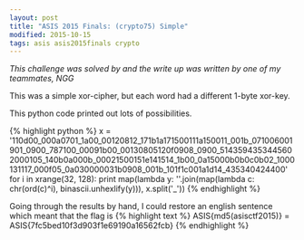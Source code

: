 ```yaml
---
layout: post
title: "ASIS 2015 Finals: (crypto75) Simple"
modified: 2015-10-15
tags: asis asis2015finals crypto
---
```


*This challenge was solved by and the write up was written by one of my teammates, NGG*

This was a simple xor-cipher, but each word had a different 1-byte xor-key.

This python code printed out lots of possibilities.

{% highlight python %}
x = '110d00_000a0701_1a00_00120812_171b1a171500111a150011_001b_071006001901_0900_787100_00091b00_00130805120f0908_0900_5143594353445602000105_140b0a000b_00021500151e141514_1b00_0a15000b0b0c0b02_1000131117_000f05_0a030000031b0908_001b_101f1c001a1d14_435340424400'
for i in xrange(32, 128):
    print map(lambda y: ''.join(map(lambda c: chr(ord(c)^i), binascii.unhexlify(y))), x.split('_'))
{% endhighlight %}

Going through the results by hand, I could restore an english sentence which meant that the flag is
{% highlight text %}
ASIS{md5(asisctf2015)} = ASIS{7fc5bed10f3d903f1e69190a16562fcb}
{% endhighlight %}